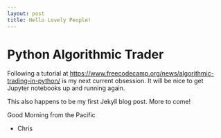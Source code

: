 ```yaml
---
layout: post
title: Hello Lovely People!
---
```



# Python Algorithmic Trader

Following a tutorial at https://www.freecodecamp.org/news/algorithmic-trading-in-python/ is my next current obsession.
It will be nice to get Jupyter notebooks up and running again. 

This also happens to be my first Jekyll blog post. More to come!

Good Morning from the Pacific

- Chris
